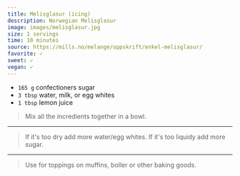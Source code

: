 ```yaml
---
title: Melisglasur (icing)
description: Norwegian Melisglasur
image: images/melisglasur.jpg
size: 1 servings
time: 10 minutes
source: https://mills.no/melange/oppskrift/enkel-melisglasur/
favorite: ✓
sweet: ✓
vegan: ✓
---
```


* `165 g` confectioners sugar
* `3 tbsp` water, milk, or egg whites
* `1 tbsp` lemon juice

> Mix all the incredients together in a bowl.

---

> If it's too dry add more water/egg whites. If it's too liquidy add more sugar.

---

> Use for toppings on muffins, boller or other baking goods.